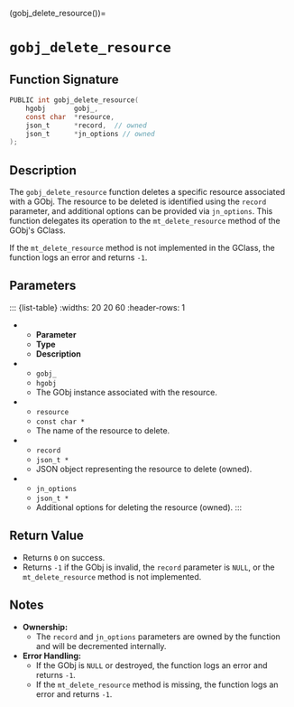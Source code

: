 (gobj_delete_resource())=
# `gobj_delete_resource`

## Function Signature
```c
PUBLIC int gobj_delete_resource(
    hgobj       gobj_,
    const char  *resource,
    json_t      *record,  // owned
    json_t      *jn_options // owned
);
```

## Description
The `gobj_delete_resource` function deletes a specific resource associated with a GObj. The resource to be deleted is identified using the `record` parameter, and additional options can be provided via `jn_options`. This function delegates its operation to the `mt_delete_resource` method of the GObj's GClass.

If the `mt_delete_resource` method is not implemented in the GClass, the function logs an error and returns `-1`.

## Parameters
::: {list-table}
:widths: 20 20 60
:header-rows: 1

* - **Parameter**
  - **Type**
  - **Description**
* - `gobj_`
  - `hgobj`
  - The GObj instance associated with the resource.
* - `resource`
  - `const char *`
  - The name of the resource to delete.
* - `record`
  - `json_t *`
  - JSON object representing the resource to delete (owned).
* - `jn_options`
  - `json_t *`
  - Additional options for deleting the resource (owned).
:::

## Return Value
- Returns `0` on success.
- Returns `-1` if the GObj is invalid, the `record` parameter is `NULL`, or the `mt_delete_resource` method is not implemented.

## Notes
- **Ownership:**
  - The `record` and `jn_options` parameters are owned by the function and will be decremented internally.
- **Error Handling:**
  - If the GObj is `NULL` or destroyed, the function logs an error and returns `-1`.
  - If the `mt_delete_resource` method is missing, the function logs an error and returns `-1`.
